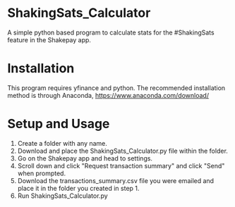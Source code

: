 # ShakingSats_Calculator
A simple python based program to calculate stats for the #ShakingSats feature in the Shakepay app.

# Installation
This program requires yfinance and python.
The recommended installation method is through Anaconda, https://www.anaconda.com/download/

# Setup and Usage
1) Create a folder with any name.
2) Download and place the ShakingSats_Calculator.py file within the folder.
3) Go on the Shakepay app and head to settings.
4) Scroll down and click "Request transaction summary" and click "Send" when prompted.
5) Download the transactions_summary.csv file you were emailed and place it in the folder you created in step 1.
6) Run ShakingSats_Calculator.py
